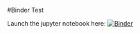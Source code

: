 #Binder Test

Launch the jupyter notebook here: [![Binder](https://binderhub.rc.nectar.org.au/badge_logo.svg)](https://binderhub.rc.nectar.org.au/v2/gh/diodon/binder-test/HEAD)



